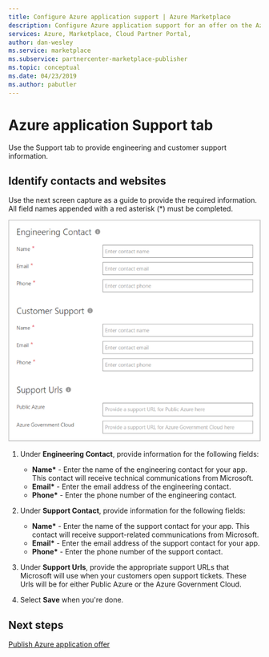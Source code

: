 ```yaml
---
title: Configure Azure application support | Azure Marketplace 
description: Configure Azure application support for an offer on the Azure Marketplace.
services: Azure, Marketplace, Cloud Partner Portal, 
author: dan-wesley
ms.service: marketplace
ms.subservice: partnercenter-marketplace-publisher
ms.topic: conceptual
ms.date: 04/23/2019
ms.author: pabutler
---
```


# Azure application Support tab

Use the Support tab to provide engineering and customer support information.
 
## Identify contacts and websites

Use the next screen capture as a guide to provide the required information. All field names appended with a red asterisk (*) must be completed.

  ![Support form for offer](./media/azureapp-support-tab.png)

1. Under **Engineering Contact**, provide information for the following fields:

   - **Name\*** - Enter the name of the engineering contact for your app. This contact will receive technical communications from Microsoft.
   - **Email\*** - Enter the email address of the engineering contact.
   - **Phone\*** - Enter the phone number of the engineering contact.
  
2. Under **Support Contact**, provide information for the following fields:

   - **Name\*** - Enter the name of the support contact for your app. This contact will receive support-related communications from Microsoft.
   - **Email\*** - Enter the email address of the support contact for your app.
   - **Phone\*** - Enter the phone number of the support contact.
 
3. Under **Support Urls**, provide the appropriate support URLs that Microsoft will use when your customers open support tickets. These Urls will be for either Public Azure or the Azure Government Cloud.
4. Select **Save** when you're done.

## Next steps

[Publish Azure application offer](./cpp-publish-offer.md)
